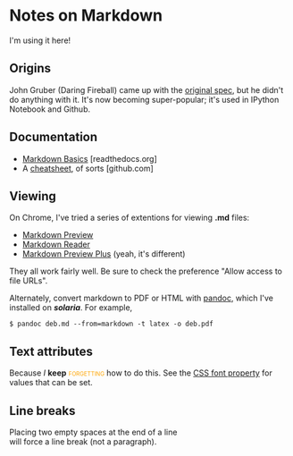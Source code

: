 # Notes on Markdown

I'm using it here!

## Origins

John Gruber (Daring Fireball) came up with the
[original spec](http://daringfireball.net/projects/markdown/), but he
didn't do anything with it.  It's now becoming super-popular; it's
used in IPython Notebook and Github.

## Documentation

* [Markdown Basics](http://markdown-guide.readthedocs.org/en/latest/basics.html)
[readthedocs.org]
* A [cheatsheet](https://github.com/adam-p/markdown-here/wiki/Markdown-Cheatsheet),
of sorts
[github.com]

## Viewing

On Chrome,
I've tried a series of extentions for viewing **.md** files:

* [Markdown Preview](https://chrome.google.com/webstore/detail/markdown-preview/jmchmkecamhbiokiopfpnfgbidieafmd)
* [Markdown Reader](https://chrome.google.com/webstore/detail/gpoigdifkoadgajcincpilkjmejcaanc)
* [Markdown Preview Plus](https://chrome.google.com/webstore/detail/febilkbfcbhebfnokafefeacimjdckgl) (yeah, it's different)

They all work fairly well.
Be sure to check the preference "Allow access to file URLs".

Alternately,
convert markdown to PDF or HTML with
[pandoc](http://johnmacfarlane.net/pandoc/),
which I've installed on ***solaria***.
For example,

	$ pandoc deb.md --from=markdown -t latex -o deb.pdf

## Text attributes

Because
<span style="font-style:oblique">I</span>
<span style="font-weight:bold">keep</span>
<span style="color:orange; font-variant:small-caps">forgetting</span>
how to do this.
See the
[CSS font property](https://developer.mozilla.org/en-US/docs/Web/CSS/font)
for values that can be set.

## Line breaks

Placing two empty spaces at the end of a line  
will force a line break (not a paragraph).

